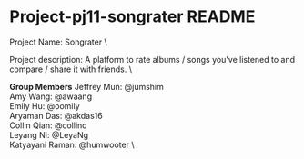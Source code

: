 # Project-pj11-songrater README
Project Name: Songrater \

Project description: A platform to rate albums / songs you've listened to and compare / share it with friends. \

__Group Members__
Jeffrey Mun: @jumshim \
Amy Wang: @awaang \
Emily Hu: @oomily \
Aryaman Das: @akdas16 \
Collin Qian: @collinq \
Leyang Ni: @LeyaNg \
Katyayani Raman: @humwooter \
